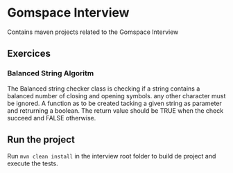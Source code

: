 # Gomspace Interview 
Contains maven projects related to the Gomspace Interview

## Exercices

### Balanced String Algoritm
The Balanced string checker class is checking if a string contains a balanced number of closing and opening symbols. any other character must be ignored.
A function as to be created tacking a given string as parameter and retrurning a boolean. The return value should be TRUE when the check succeed and FALSE otherwise.

## Run the project
Run ``` mvn clean install ``` in the interview root folder to build de project and execute the tests.
